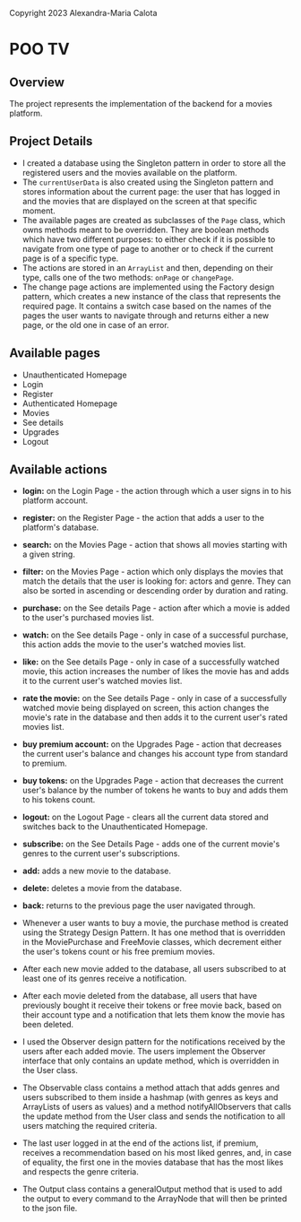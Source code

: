Copyright 2023 Alexandra-Maria Calota
# POO TV

## Overview
The project represents the implementation of the backend for a movies platform.

## Project Details
- I created a database using the Singleton pattern in order to store all the registered users and the movies available on the platform.
- The `currentUserData` is also created using the Singleton pattern and stores information about the current page: the user that has logged in and the movies that are displayed on the screen at that specific moment.
- The available pages are created as subclasses of the `Page` class, which owns methods meant to be overridden. They are boolean methods which have two different purposes: to either check if it is possible to navigate from one type of page to another or to check if the current page is of a specific type.
- The actions are stored in an `ArrayList` and then, depending on their type, calls one of the two methods: `onPage` or `changePage`.
- The change page actions are implemented using the Factory design pattern, which creates a new instance of the class that represents the required page. It contains a switch case based on the names of the pages the user wants to navigate through and returns either a new page, or the old one in case of an error.

## Available pages
- Unauthenticated Homepage
- Login
- Register
- Authenticated Homepage
- Movies
- See details
- Upgrades
- Logout

## Available actions
  - **login:** on the Login Page - the action through which a user signs in to his platform account.
  - **register:** on the Register Page - the action that adds a user to the platform's database.
  - **search:** on the Movies Page - action that shows all movies starting with a given string.
  - **filter:** on the Movies Page - action which only displays the movies that match the details that the user is looking for: actors and genre. They can also be sorted in ascending or descending order by duration and rating.
  - **purchase:** on the See details Page - action after which a movie is added to the user's purchased movies list.
  - **watch:** on the See details Page - only in case of a successful purchase, this action adds the movie to the user's watched movies list.
  - **like:** on the See details Page - only in case of a successfully watched movie, this action increases the number of likes the movie has and adds it to the current user's watched movies list.
  - **rate the movie:** on the See details Page - only in case of a successfully watched movie being displayed on screen, this action changes the movie's rate in the database and then adds it to the current user's rated movies list.
  - **buy premium account:** on the Upgrades Page - action that decreases the current user's balance and changes his account type from standard to premium.
  - **buy tokens:** on the Upgrades Page - action that decreases the current user's balance by the number of tokens he wants to buy and adds them to his tokens count.
  - **logout:** on the Logout Page - clears all the current data stored and switches back to the Unauthenticated Homepage.
  - **subscribe:** on the See Details Page - adds one of the current movie's genres to the current user's subscriptions.
  - **add:** adds a new movie to the database.
  - **delete:** deletes a movie from the database.
  - **back:** returns to the previous page the user navigated through.

- Whenever a user wants to buy a movie, the purchase method is created using the Strategy Design Pattern. It has one method that is overridden in the MoviePurchase and FreeMovie classes, which decrement either the user's tokens count or his free premium movies.
- After each new movie added to the database, all users subscribed to at least one of its genres receive a notification.
- After each movie deleted from the database, all users that have previously bought it receive their tokens or free movie back, based on their account type and a notification that lets them know the movie has been deleted.
- I used the Observer design pattern for the notifications received by the users after each added movie. The users implement the Observer interface that only contains an update method, which is overridden in the User class.
- The Observable class contains a method attach that adds genres and users subscribed to them inside a hashmap (with genres as keys and ArrayLists of users as values) and a method notifyAllObservers that calls the update method from the User class and sends the notification to all users matching the required criteria.
- The last user logged in at the end of the actions list, if premium, receives a recommendation based on his most liked genres, and, in case of equality, the first one in the movies database that has the most likes and respects the genre criteria.
- The Output class contains a generalOutput method that is used to add the output to every command to the ArrayNode that will then be printed to the json file.